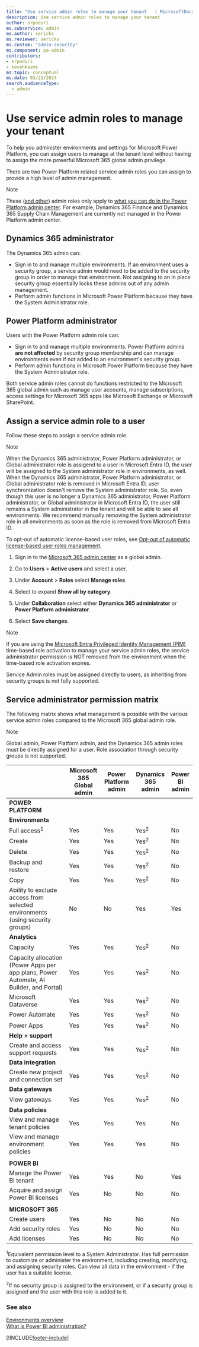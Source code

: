 ```yaml
---
title: "Use service admin roles to manage your tenant   | MicrosoftDocs"
description: Use service admin roles to manage your tenant 
author: srpoduri 
ms.subservice: admin
ms.author: sericks 
ms.reviewer: sericks
ms.custom: "admin-security"
ms.component: pa-admin
contributors:
- srpoduri
- kavehkazms 
ms.topic: conceptual
ms.date: 03/21/2024
search.audienceType: 
  - admin
---
```

# Use service admin roles to manage your tenant

To help you administer environments and settings for Microsoft Power Platform, you can assign users to manage at the tenant level without having to assign the more powerful Microsoft 365 global admin privilege.  

There are two Power Platform related service admin roles you can assign to provide a high level of admin management.

> [!NOTE]
> These ([and other](database-security.md#predefined-security-roles)) admin roles only apply to [what you can do in the Power Platform admin center](admin-documentation.md#power-platform-admin-center-features). For example, Dynamics 365 Finance and Dynamics 365 Supply Chain Management are currently not managed in the Power Platform admin center.

## Dynamics 365 administrator

The Dynamics 365 admin can:

- Sign in to and manage multiple environments. If an environment uses a security group, a service admin would need to be added to the security group in order to manage that environment. Not assigning to an in place security group essentially locks these admins out of any admin management. 
- Perform admin functions in Microsoft Power Platform because they have the System Administrator role.  

## Power Platform administrator 
  
 Users with the Power Platform admin role can:  
  
- Sign in to and manage multiple environments. Power Platform admins **are not affected** by security group membership and can manage environments even if not added to an environment's security group.
- Perform admin functions in Microsoft Power Platform because they have the System Administrator role.
  
Both service admin roles cannot do functions restricted to the Microsoft 365 global admin such as manage user accounts, manage subscriptions, access settings for Microsoft 365 apps like Microsoft Exchange or Microsoft SharePoint.  
  
## Assign a service admin role to a user

Follow these steps to assign a service admin role.

> [!NOTE]
> When the Dynamics 365 administrator, Power Platform administrator, or Global administrator role is assigend to a user in Microsoft Entra ID, the user will be assigned to the System administrator role in environments, as well. When the Dynamics 365 administrator, Power Platform administrator, or Global administrator role is removed in Microsoft Entra ID, user synchronization doesn't remove the System administrator role. So, even though this user is no longer a Dynamics 365 administrator, Power Platform administrator, or Global administrator in Microsoft Entra ID, the user still remains a System administrator in the tenant and will be able to see all environments. We recommend manually removing the System administrator role in all environments as soon as the role is removed from Microsoft Entra ID.
>
> To opt-out of automatic license-based user roles, see [Opt-out of automatic license-based user roles management](opt-out-automatic-license.md).

1. Sign in to the [Microsoft 365 admin center](https://admin.microsoft.com/) as a global admin.

2. Go to **Users** > **Active users** and select a user.
  
3. Under **Account** > **Roles** select **Manage roles**.

4. Select to expand **Show all by category**.

5. Under **Collaboration** select either **Dynamics 365 administrator** or **Power Platform administrator**. 
  
6. Select **Save changes**.

> [!NOTE]
> If you are using the [Microsoft Entra Privileged Identity Management (PIM)](/azure/active-directory/privileged-identity-management/pim-configure#what-does-it-do) time-based role activation to manage your service admin roles, the service administrator permission is NOT removed from the environment when the time-based role activation expires.  
> 
> Service Admin roles must be assigned directly to users, as inheriting from security groups is not fully supported.

## Service administrator permission matrix

The following matrix shows what management is possible with the various service admin roles compared to the Microsoft 365 global admin role.

> [!NOTE]
> Global admin, Power Platform admin, and the Dynamics 365 admin roles must be directly assigned for a user. Role association through security groups is not supported.

|  &nbsp;    |Microsoft 365<br>Global admin<br />  |Power Platform<br> admin <br />  |Dynamics 365<br> admin<br />  | Power BI<br> admin<br />  |
|---------|---------|---------|---------|---------|
|**POWER PLATFORM** |||||  
|**Environments** |||||  
|Full access<sup>1</sup> |Yes|Yes|Yes<sup>2</sup>|No|  
|Create|Yes|Yes|Yes<sup>2</sup>|No|  
|Delete|Yes|Yes|Yes<sup>2</sup>|No|  
|Backup and restore|Yes|Yes| Yes<sup>2</sup>|No|  
|Copy |Yes|Yes|Yes<sup>2</sup>|No|  
|Ability to exclude access from selected environments (using security groups) |No|No|Yes|Yes|  
|**Analytics**|||||
|Capacity|Yes|Yes|Yes<sup>2</sup>|No|  
|Capacity allocation (Power Apps per app plans, Power Automate, AI Builder, and Portal) |Yes|Yes|Yes<sup>2</sup>|No|
|Microsoft Dataverse|Yes|Yes|Yes<sup>2</sup>|No|  
|Power Automate|Yes|Yes|Yes<sup>2</sup>|No|  
|Power Apps|Yes|Yes|Yes<sup>2</sup>|No|  
|**Help + support**|||||
|Create and access support requests|Yes|Yes|Yes<sup>2</sup>|No|  
|**Data integration**|||||
|Create new project and connection set|Yes|Yes|Yes<sup>2</sup>|No|  
|**Data gateways**|||||
|View gateways|Yes|Yes|Yes<sup>2</sup>|No|  
|**Data policies**|||||
|View and manage tenant policies|Yes|Yes|Yes|No|  
|View and manage environment policies|Yes|Yes|Yes|No|  
||||||
|**POWER BI**|||||  
|Manage the Power BI tenant|Yes|Yes|No|Yes|  
|Acquire and assign Power BI licenses|Yes|No|No|No|  
||||||
|**MICROSOFT 365**|||||  
|Create users|Yes|No|No|No|  
|Add security roles|Yes|No|No|No|  
|Add licenses|Yes|No|No|No|  

<sup>1</sup>Equivalent permission level to a System Administrator. Has full permission to customize or administer the environment, including creating, modifying, and assigning security roles. Can view all data in the environment - if the user has a suitable license.

<sup>2</sup>If no security group is assigned to the environment, or if a security group is assigned and the user with this role is added to it.


### See also  
[Environments overview](environments-overview.md)<br />
[What is Power BI administration?](/power-bi/service-admin-administering-power-bi-in-your-organization)


[!INCLUDE[footer-include](../includes/footer-banner.md)]
